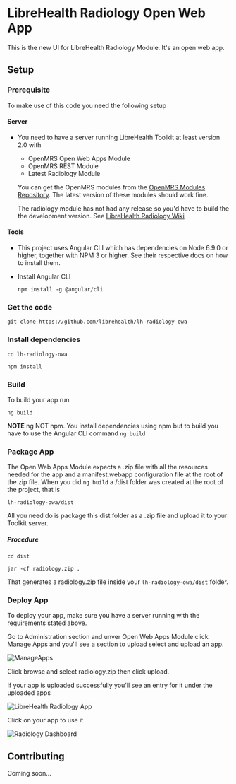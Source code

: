 # LibreHealth Radiology Open Web App

This is the new UI for LibreHealth Radiology Module. It's an open web app. 

## Setup

### Prerequisite 

To make use of this code you need the following setup

#### Server

* You need to have a server running LibreHealth Toolkit at least version 2.0 with 
   
   * OpenMRS Open Web Apps Module
   * OpenMRS REST Module
   * Latest Radiology Module
   
    You can get the OpenMRS modules from the [OpenMRS Modules Repository](https://modules.openmrs.org/). The latest version of these modules should work fine. 
    
    The radiology module has not had any release so you'd have to build the the development version. See [LibreHealth Radiology Wiki](https://gitlab.com/librehealth/lh-radiology/wikis/home)

#### Tools
* This project uses Angular CLI which has dependencies on Node 6.9.0 or higher, together with NPM 3 or higher. See their respective docs on how to install them.

* Install Angular CLI

  `npm install -g @angular/cli`


### Get the code

`git clone https://github.com/librehealth/lh-radiology-owa`

### Install dependencies

`cd lh-radiology-owa`

`npm install`

### Build

To build your app run

`ng build`

**NOTE** ng NOT npm. You install dependencies using npm but to build you have to use the Angular CLI command `ng build`

### Package App

The Open Web Apps Module expects a .zip file with all the resources needed for the app and a manifest.webapp configuration file at the root of the zip file. When you did `ng build` a /dist folder was created at the root of the project, that is
 
 `lh-radiology-owa/dist`
 
 All you need do is package this dist folder as a .zip file and upload it to your Toolkit server.
 
##### Procedure
    
`cd dist`
    
`jar -cf radiology.zip .`
    
That generates a radiology.zip file inside your `lh-radiology-owa/dist` folder.

### Deploy App

To deploy your app, make sure you have a server running with the requirements stated above.

Go to Administration section and unver Open Web Apps Module click Manage Apps and you'll see a section to upload select and upload an app.

![ManageApps](docs/images/upload_app.png)

Click browse and select radiology.zip then click upload.

If your app is uploaded successfully you'll see an entry for it under the uploaded apps

![LibreHealth Radiology App](docs/images/lh_radiology_app.png)

Click on your app to use it

![Radiology Dashboard](docs/images/radiology_dashboard.png)

## Contributing

Coming soon...
